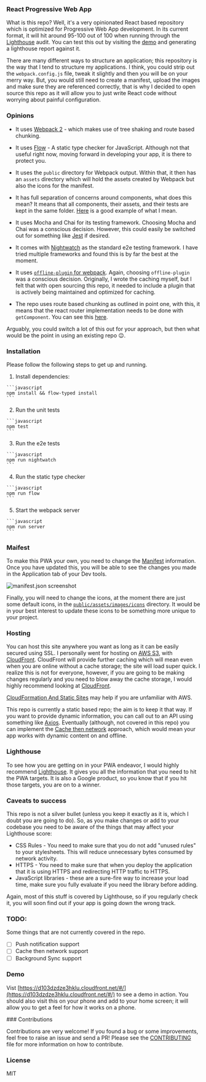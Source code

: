 ### React Progressive Web App

What is this repo? Well, it's a very opinionated React based repository which is optimized for Progressive Web App development. In its current format, it will hit around 95-100 out of 100 when running through the [Lighthouse](https://developers.google.com/web/tools/lighthouse/) audit. You can test this out by visiting the [demo](https://d103dzdze3hklu.cloudfront.net/#/) and generating a lighthouse report against it.

There are many different ways to structure an application; this repository is the way that I tend to structure my applications. I think, you could strip out the `webpack.config.js` file, tweak it slightly and then you will be on your merry way. But, you would still need to create a manifest, upload the images and make sure they are referenced correctly, that is why I decided to open source this repo as it will allow you to just write React code without worrying about painful configuration.

### Opinions

- It uses [Webpack 2](https://webpack.js.org/) - which makes use of tree shaking and route based chunking.

- It uses [Flow](https://flowtype.org/) - A static type checker for JavaScript. Although not that useful right now, moving forward in developing your app, it is there to protect you.

- It uses the `public` directory for Webpack output. Within that, it then has an `assets` directory which will hold the assets created by Webpack but also the icons for the manifest.

- It has full separation of concerns around components, what does this mean? It means that all components, their assets, and their tests are kept in the same folder. [Here](https://github.com/simonfl3tcher/react-progressive-web-app/tree/master/src/components/Home) is a good example of what I mean.

- It uses Mocha and Chai for its testing framework. Choosing Mocha and Chai was a conscious decision. However, this could easily be switched out for something like [Jest](https://facebook.github.io/jest/) if desired.

- It comes with [Nightwatch](http://nightwatchjs.org/) as the standard e2e testing framework. I have tried multiple frameworks and found this is by far the best at the moment.

- It uses [`offline-plugin` for webpack](https://github.com/NekR/offline-plugin). Again, choosing `offline-plugin` was a conscious decision. Originally, I wrote the caching myself, but I felt that with open sourcing this repo, it needed to include a plugin that is actively being maintained and optimized for caching.

- The repo uses route based chunking as outlined in point one, with this, it means that the react router implementation needs to be done with `getComponent`. You can see this [here](https://github.com/simonfl3tcher/react-progressive-web-app/blob/master/src/routes.jsx#L20).

Arguably, you could switch a lot of this out for your approach, but then what would be the point in using an existing repo 😉.

### Installation

Please follow the following steps to get up and running.

  1. Install dependencies:

    ```javascript
    npm install && flow-typed install
    ```

  2. Run the unit tests

    ```javascript
    npm test
    ```

  3. Run the e2e tests

    ```javascript
    npm run nightwatch
    ```

  4. Run the static type checker

    ```javascript
    npm run flow
    ```

  5. Start the webpack server

    ```javascript
    npm run server
    ```

### Maifest

To make this PWA your own, you need to change the [Manifest](https://github.com/simonfl3tcher/react-progressive-web-app/blob/master/public/manifest.json) information. Once you have updated this, you will be able to see the changes you made in the Application tab of your Dev tools.

![manifest.json screenshot](https://s3-eu-west-1.amazonaws.com/simonfl3tcher-github-image/Screenshot+2017-02-23+18.42.56.png)

Finally, you will need to change the icons, at the moment there are just some default icons, in the [`public/assets/images/icons`](https://github.com/simonfl3tcher/react-progressive-web-app/tree/master/public/assets/images/icons) directory. It would be in your best interest to update these icons to be something more unique to your project.

### Hosting

You can host this site anywhere you want as long as it can be easily secured using SSL. I personally went for hosting on [AWS S3](https://aws.amazon.com/s3/), with [CloudFront](https://aws.amazon.com/cloudfront/). CloudFront will provide further caching which will mean even when you are online without a cache storage; the site will load super quick. I realize this is not for everyone, however, if you are going to be making changes regularly and you need to blow away the cache storage, I would highly recommend looking at [CloudFront](https://aws.amazon.com/cloudfront/).

[CloudFormation And Static Sites](https://serverlesscode.com/post/instant-static-site-cloudformation/) may help if you are unfamiliar with AWS.

This repo is currently a static based repo; the aim is to keep it that way. If you want to provide dynamic information, you can call out to an API using something like [Axios](https://github.com/mzabriskie/axios). Eventually (although, not covered in this repo) you can implement the [Cache then network](https://jakearchibald.com/2014/offline-cookbook/#cache-then-network) approach, which would mean your app works with dynamic content on and offline.


### Lighthouse

To see how you are getting on in your PWA endeavor, I would highly recommend [Lighthouse](https://developers.google.com/web/tools/lighthouse/).
It gives you all the information that you need to hit the PWA targets. It is also a Google product, so you know that if you hit those targets, you
are on to a winner.

### Caveats to success

This repo is not a silver bullet (unless you keep it exactly as it is, which I doubt you are going to do). So, as you make changes or add to your codebase you need to be aware of the things that may affect your Lighthouse score:

- CSS Rules - You need to make sure that you do not add "unused rules" to your stylesheets. This will reduce unnecessary bytes consumed by network activity.
- HTTPS - You need to make sure that when you deploy the application that it is using HTTPS and redirecting HTTP traffic to HTTPS.
- JavaScript libraries - these are a sure-fire way to increase your load time, make sure you fully evaluate if you need the library before adding.

Again, most of this stuff is covered by Lighthouse, so if you regularly check it, you will soon find out if your app is going down the wrong track.

### TODO:

Some things that are not currently covered in the repo.

- [ ] Push notification support
- [ ] Cache then network support
- [ ] Background Sync support

### Demo

Vist [https://d103dzdze3hklu.cloudfront.net/#/](https://d103dzdze3hklu.cloudfront.net/#/) to see a demo in action.
You should also visit this on your phone and add to your home screen; it will allow you to get a feel for how it works on a phone.

### Contributions

Contributions are very welcome! If you found a bug or some improvements, feel free to raise an issue and send a PR! Please see the [CONTRIBUTING](https://github.com/simonfl3tcher/react-progressive-web-app/blob/master/CONTRIBUTING.md) file for more information on how to contribute.

### License

MIT
